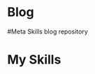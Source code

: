 # Blog
#Meta Skills blog repository
<!DOCTYPE html>
<html lang="en">
<head>
  <meta charset="UTF-8">
  <meta name="viewport" content="width=device-width, initial-scale=1.0">
  <title>My Skills</title>
  <link rel="stylesheet" href="style.css">
</head>
<body>
  <div class="skills-container">
    <h1>My Skills</h1>
    <ul id="skills-list"></ul>
  </div>

  <script src="script.js"></script>
</body>
</html>
